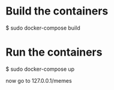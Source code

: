 # Build the containers

$ sudo docker-compose build

# Run the containers

$ sudo docker-compose up

now go to 127.0.0.1/memes